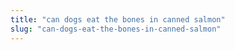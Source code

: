 ```yaml
---
title: "can dogs eat the bones in canned salmon"
slug: "can-dogs-eat-the-bones-in-canned-salmon"
---
```


